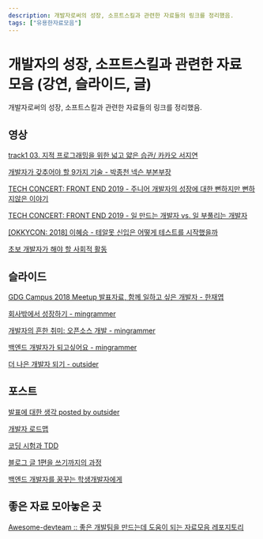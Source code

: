 ```yaml
---
description: 개발자로써의 성장, 소프트스킬과 관련한 자료들의 링크를 정리했음.
tags: ["유용한자료모음"]
---
```

# 개발자의 성장, 소프트스킬과 관련한 자료 모음 (강연, 슬라이드, 글)

개발자로써의 성장, 소프트스킬과 관련한 자료들의 링크를 정리했음.

## 영상

[track1 03. 지적 프로그래밍을 위한 넓고 얇은 습관/ 카카오 서지연](https://www.youtube.com/watch?v=aP9mhLBJMLw)

[ 개발자가 갖추어야 할 9가지 기술 - 박종천 넥슨 부본부장 ](https://www.youtube.com/watch?v=fHyTA-UIcqs)

[TECH CONCERT: FRONT END 2019 - 주니어 개발자의 성장에 대한 뻔하지만 뻔하지않은 이야기](https://youtu.be/nKKlYEVMhhY)

[TECH CONCERT: FRONT END 2019 - 일 만드는 개발자 vs. 일 부풀리는 개발자](https://youtu.be/4EtvuzPgShw)

[[OKKYCON: 2018] 이혜승 - 테알못 신입은 어떻게 테스트를 시작했을까](https://youtu.be/1bTIMHsUeIk)

[초보 개발자가 해야 할 사회적 활동](https://youtu.be/cpAKGBMTPZM)

## 슬라이드

[GDG Campus 2018 Meetup 발표자료, 함께 일하고 싶은 개발자 - 한재엽](https://speakerdeck.com/jaeyeophan/gdg-campus-2018-meetup-balpyojaryo-hamgge-ilhago-sipeun-gaebalja)

[회사밖에서 성장하기 - mingrammer](https://speakerdeck.com/mingrammer/hoesa-baggeseo-seongjanghagi)

[개발자의 흔한 취미: 오픈소스 개발 - mingrammer](https://speakerdeck.com/mingrammer/gaebaljayi-heunhan-cwimi-opeunsoseu-gaebal)

[백엔드 개발자가 되고싶어요 - mingrammer](https://speakerdeck.com/mingrammer/become-a-backend-developer)

[더 나은 개발자 되기 - outsider](https://www.slideshare.net/rockdoli/ss-63333165?ref=https://blog.outsider.ne.kr/1223)

## 포스트

[발표에 대한 생각 posted by outsider](https://blog.outsider.ne.kr/994)

[개발자 로드맵](https://github.com/kamranahmedse/developer-roadmap)

[코딩 시험과 TDD](https://justhackem.wordpress.com/2019/01/05/coding-test-and-tdd/)

[블로그 글 1편을 쓰기까지의 과정](https://insidestory.kr/21479?fbclid=IwAR0wxL7YBTf7vgZDL2lo0H4E3UQxAYh5J7rIPuKMat-HHQVO652c6yEhn6s)

[백엔드 개발자를 꿈꾸는 학생개발자에게](https://d2.naver.com/news/3435170?fbclid=IwAR36P-WHfy424QUCBgqHdNyjGC2KT0_Txz-ZlcSGcQzVDpeETOAnLbt3P9c)

## 좋은 자료 모아놓은 곳

[Awesome-devteam :: 좋은 개발팀을 만드는데 도움이 되는 자료모음 레포지토리](https://github.com/leehosung/awesome-devteam)

